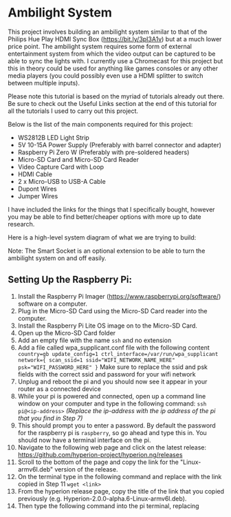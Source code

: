 # Ambilight System

This project involves building an ambilight system similar to that of the Philips Hue Play HDMI Sync Box (https://bit.ly/3pI3A1v) but at a much lower price point. 
The ambilight system requires some form of external entertainment system from which the video output can be captured to be able to sync the lights with. 
I currently use a Chromecast for this project but this in theory could be used for anything like games consoles or any other media players 
(you could possibly even use a HDMI splitter to switch between multiple inputs).

Please note this tutorial is based on the myriad of tutorials already out there. 
Be sure to check out the Useful Links section at the end of this tutorial for all the tutorials I used to carry out this project.

Below is the list of the main components required for this project:
- WS2812B LED Light Strip
- 5V 10-15A Power Supply (Preferably with barrel connector and adapter)
- Raspberry Pi Zero W (Preferably with pre-soldered headers)
- Micro-SD Card and Micro-SD Card Reader
- Video Capture Card with Loop
- HDMI Cable
- 2 x Micro-USB to USB-A Cable
- Dupont Wires
- Jumper Wires
	
I have included the links for the things that I specifically bought, however you may be able to find better/cheaper options with more up to date research.

Here is a high-level system diagram of what we are trying to build:

Note: The Smart Socket is an optional extension to be able to turn the ambilight system on and off easily. 

## Setting Up the Raspberry Pi:
1. Install the Raspberry Pi Imager (https://www.raspberrypi.org/software/) software on a computer.
2. Plug in the Micro-SD Card using the Micro-SD Card reader into the computer.
3. Install the Raspberry Pi Lite OS image on to the Micro-SD Card.
4. Open up the Micro-SD Card folder
5. Add an empty file with the name `ssh` and no extension
6. Add a file called wpa_supplicant.conf file with the following content 
		`
		country=gb
		update_config=1
		ctrl_interface=/var/run/wpa_supplicant
		network={
		       scan_ssid=1
		        ssid="WIFI_NETWORK_NAME_HERE"
        psk="WIFI_PASSWORD_HERE"
    }`
	Make sure to replace the ssid and psk fields with the correct ssid and password for your wifi network
7. Unplug and reboot the pi and you should now see it appear in your router as a connected device
8. While your pi is powered and connected, open up a command line window on your computer and type in the following command:
		`ssh pi@<ip-address>` *(Replace the ip-address with the ip address of the pi that you find in Step 7)*
9. This should prompt you to enter a password. By default the password for the raspberry pi is `raspberry`, so go ahead and type this in. You should now have a terminal interface on the pi.
10. Navigate to the following web page and click on the latest release: https://github.com/hyperion-project/hyperion.ng/releases
11. Scroll to the bottom of the page and copy the link for the "Linux-armv6l.deb" version of the release.
12. On the terminal type in the following command and replace <link> with the link copied in Step 11
		`wget <link>`
13. From the hyperion release page, copy the title of the link that you copied previously (e.g. Hyperion-2.0.0-alpha.6-Linux-armv6l.deb). 
14. Then type the following command into the pi terminal, replacing <title> with the title copied in Step 13:
		`sudo dpkg -i <title>`
15. Enter the following commands into the pi terminal:
		`sudo systemctl disable --now hyperiond@pi`
		`sudo systemctl enable --now hyperiond@root`
16. Once this has been done, reboot your pi and verify that it is running by navigating to <ip-address-of-pi>:8090 on a web browser on your computer. This should load up the Hyperion configuration page.

## Wiring up the LED Strip:
The WS2812B LED Strip has 3 inputs on a female connector like in the image below:

Out of the 3 inputs, the red wire input is for the 5V power supply, the white wire input is for the ground and the green wire input is the data line to control the LED's. You will connect up the red and the white inputs to the power supply directly using jumper cables and then use a Dupont wire to connect the green input to GPIO18 on the pi. You will also need a jumper wire from a GND on the pi into the GND port of the power supply. I chose to wire it up so that the pi is also powered using the power supply, and I did this by stripping the USB-A end off of Micro-USB cable and then connecting that to the 5V and GND ports on the power supply. The wiring diagram below shows the full set up:

This should provide power to the pi and enable the pi to communicate with the LED light strip. To provide video input to the pi, connect up the Chromecast to the video capture card and then connect the video capture card to the second micro-usb port on the pi. 
Ensure that the Video capture card is also connected to power.
You can then connect a HDMI cable from the video capture card to your TV to view the video being shown by the Chromecast. 

## Configuring Hyperion:
Now configuring Hyperion can be quite an involved task and can require some fine tuning before it is perfect. As such I am not going to go in depth into how to configure Hyperion, but instead can point you towards the hyperion configuration page:
https://docs.hyperion-project.org/en/user/Configuration.html

But here are a few things to make sure is configured correctly:
- Under Configuration > LED Hardware > LED Controller:
  - Ensure that the Controller type is set to ws281x
  - RGB Byte order will have to be experimented with (for the light strip I linked above I used GRB) 
  - Maximum LED Count should be the number of LED's you plan to use
  - GPIO number should be 18
- Under Configuration > LED Hardware > LED Layout:
  - Ensure that the correct number of LED's are listed for Top, Bottom, Left and Right
  - Input position can be used to move the starting position of the LED's

*If you have any issues or queries, please feel free to reach out to me at 08regib@googlemail.com*
